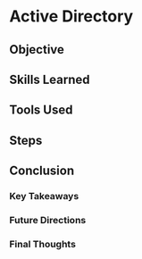 # Active Directory 

## Objective

## Skills Learned

## Tools Used

## Steps

## Conclusion

### Key Takeaways

### Future Directions

### Final Thoughts
